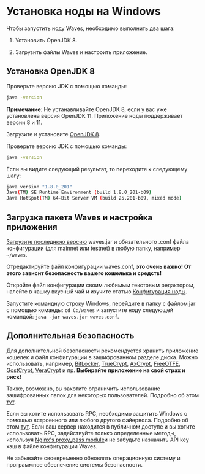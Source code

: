 # Установка ноды на Windows

Чтобы запустить ноду Waves, необходимо выполнить два шага:

1. Установить OpenJDK 8.

2. Загрузить файлы Waves и настроить приложение.

## Установка OpenJDK 8

Проверьте версию JDK с помощью команды:

```bash
java -version
```

**Примечание**: Не устанавливайте OpenJDK 8, если у вас уже установлена версия OpenJDK 11. Приложение ноды поддерживает версии 8 и 11.

Загрузите и установите [OpenJDK 8](https://access.redhat.com/documentation/en-us/openjdk/8/html/openjdk_8_for_windows_getting_started_guide/getting_started_with_openjdk_for_windows).

Проверьте версию JDK с помощью команды:

```bash
java -version
```

Если вы видите следующий результат, то переходите к следующему шагу:

```bash
java version "1.8.0_201"
Java(TM) SE Runtime Environment (build 1.8.0_201-b09)
Java HotSpot(TM) 64-Bit Server VM (build 25.201-b09, mixed mode)
```

## Загрузка пакета Waves и настройка приложения

[Загрузите последнюю версию](https://github.com/wavesplatform/Waves/releases) waves.jar и обязательного .conf файла конфигурации (для mainnet или testnet) в любую папку, например `~/waves`.

Отредактируйте файл конфигурации waves.conf, **это очень важно! От этого зависит безопасность вашего кошелька и средств!**

Откройте файл конфигурации своим любимым текстовым редактором, налейте в чашку вкусный чай и изучите статью [Конфигурация ноды](/ru/waves-node/node-configuration).

Запустите командную строку Windows, перейдите в папку с файлом jar с помощью команды: `cd C:/waves` и запустите ноду следующей командой: `java -jar waves.jar waves.conf`.

## Дополнительная безопасность

Для дополнительной безопасности рекомендуется хранить приложение кошелек и файл конфигурации в зашифрованном разделе диска. Можно использовать, например, [BitLocker](https://technet.microsoft.com/en-us/library/cc731549%28v=ws.10%29.aspx), [TrueCrypt](http://truecrypt.sourceforge.net/), [AxCrypt](http://www.axcrypt.net/), [FreeOTFE](https://sourceforge.net/projects/freeotfe.mirror/), [GostCrypt](https://www.gostcrypt.org/), [VeraCrypt](https://veracrypt.codeplex.com/) и пр. **Выбирайте приложение на свой страх и риск!**

Также, возможно, вы захотите ограничить использование зашифрованных папок для некоторых пользователей. Подробно об этом [тут](https://technet.microsoft.com/en-us/library/cc754344%28v=ws.11%29.aspx).

Если вы хотите использовать RPC, необходимо защитить Windows с помощью встроенного или любого другого файервола. Подробно об этом [тут](http://www.howtogeek.com/112564/how-to-create-advanced-firewall-rules-in-the-windows-firewall/). Если ваш сервер находится в публичном доступе и вы хотите использовать RPC, задействуйте только определенные методы, используя [Nginx's proxy\_pass module](http://nginx.org/ru/docs/http/ngx_http_proxy_module.html)и не забудьте назначить API key хэш в файле конфигурации Waves.

Не забывайте своевременно обновлять операционную систему и программное обеспечение системы безопасности.
